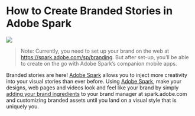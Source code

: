 # How to Create Branded Stories in Adobe Spark

![](https://main--express-website--adobe.hlx3.page/media_126d853c1af0f9d91c4dbc3d825cecd456b6d7fa4.png#width=1900\&width=1278)

> Note: Currently, you need to set up your brand on the web at <https://spark.adobe.com/sp/branding>. But after set-up, you’ll be able to create on the go with Adobe Spark’s companion mobile apps.

Branded stories are here! [Adobe Spark](https://www.adobe.com/express/pricing) allows you to inject more creativity into your visual stories than ever before. Using [Adobe Spark](http://spark.adobe.com/about/post), make your designs, web pages and videos look and feel like your brand by simply [adding your brand ingredients](https://spark.adobe.com/sp/branding/create) to your brand manager at spark.adobe.com and customizing branded assets until you land on a visual style that is uniquely you.
